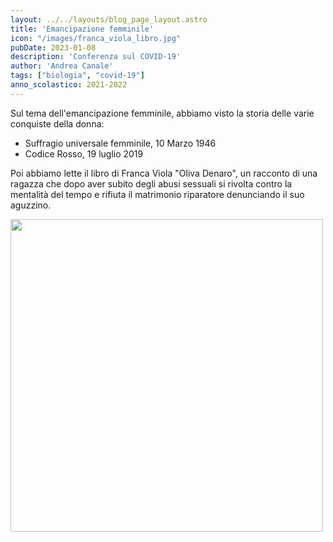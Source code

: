 ```yaml
---
layout: ../../layouts/blog_page_layout.astro
title: 'Emancipazione femminile'
icon: "/images/franca_viola_libro.jpg"
pubDate: 2023-01-08
description: 'Conferenza sul COVID-19'
author: 'Andrea Canale'
tags: ["biologia", "covid-19"]
anno_scolastico: 2021-2022
---
```


Sul tema dell'emancipazione femminile, abbiamo visto la storia delle varie conquiste della donna:

- Suffragio universale femminile, 10 Marzo 1946
- Codice Rosso, 19 luglio 2019

Poi abbiamo lette il libro di Franca Viola "Oliva Denaro", un racconto di una ragazza che dopo aver subito degli abusi sessuali si rivolta contro la mentalità del tempo e rifiuta il matrimonio riparatore denunciando il suo aguzzino.

<img src="/Portfolio_New/images/franca_viola_libro.jpg" width="500px"/>
